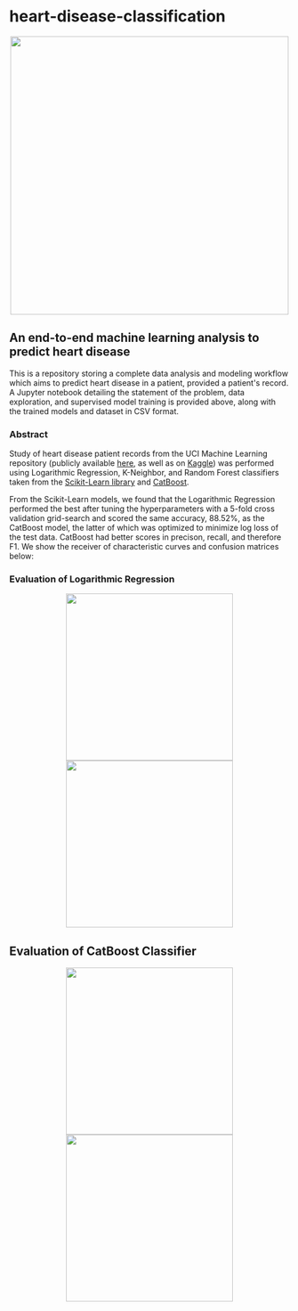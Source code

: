 # heart-disease-classification
<p align="center">
<img src="https://user-images.githubusercontent.com/86231828/125233921-ec6ea700-e322-11eb-9489-69c68c285727.png" width="500" height=auto>
</p>

## An end-to-end machine learning analysis to predict heart disease
This is a repository storing a complete data analysis and modeling workflow which aims to predict heart disease in a patient, provided a patient's record. A Jupyter notebook detailing the statement of the problem, data exploration, and supervised model training is provided above, along with the trained models and dataset in CSV format. 

### Abstract
Study of heart disease patient records from the UCI Machine Learning repository (publicly available [here](https://archive.ics.uci.edu/ml/datasets/heart+disease), as well as on [Kaggle](https://www.kaggle.com/ronitf/heart-disease-uci)) was performed using Logarithmic Regression, K-Neighbor, and Random Forest classifiers taken from the [Scikit-Learn library](https://scikit-learn.org/stable/index.html) and [CatBoost](https://catboost.ai/). 

From the Scikit-Learn models, we found that the Logarithmic Regression performed the best after tuning the hyperparameters with a 5-fold cross validation grid-search and scored the same accuracy, 88.52%, as the CatBoost model, the latter of which was optimized to minimize log loss of the test data. CatBoost had better scores in precison, recall, and therefore F1. We show the receiver of characteristic curves and confusion matrices below:

### Evaluation of Logarithmic Regression
<p align="center">
<img src="https://user-images.githubusercontent.com/86231828/125233521-1a072080-e322-11eb-8a24-b7b679228a3e.jpg" width=auto height="300">
<img src="https://user-images.githubusercontent.com/86231828/125233399-cbf21d00-e321-11eb-9510-07e16040e6ef.png" width=auto height="300">
</p> 



## Evaluation of CatBoost Classifier
<p align="center">
<img src="https://user-images.githubusercontent.com/86231828/125233343-ae24b800-e321-11eb-9e21-cb4951f784c4.png" width=auto height="300">
<img src="https://user-images.githubusercontent.com/86231828/125233352-b41a9900-e321-11eb-80e3-085360f2d7e9.png" width=auto height="300">
</p> 
